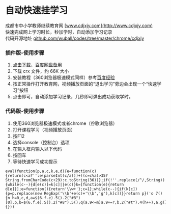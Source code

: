 # 自动快速挂学习    
       
成都市中小学教师继续教育网 [www.cdjxjy.com](http://www.cdjxjy.com)      
快速完成网上学习时长，秒加学时，自动添加学习记录    
代码开源地址 [github.com/wuball/codes/tree/master/chrome/cdjxjy](https://github.com/wuball/codes/tree/master/chrome/cdjxjy)        


### 插件版-使用步骤

1. [点击下载](https://github.com/wuball/codes/raw/master/chrome/cdjxjy/key/cdjxjy.crx)、[百度网盘备用](http://pan.baidu.com/s/1bQKwKA)
2. 下载 crx 文件，约 66K 大小
3. 安装教程（360浏览器极速模式同样）参考[百度经验](http://jingyan.baidu.com/article/19192ad85c9d47e53e5707f9.html)
4. 按正常操作打开教育网，视频播放页面的“退出学习”旁边会出现一个“快速学习”按钮
5. 点击即可，自动添加学习记录，几秒即可弹出成功获取学时。

### 代码版-使用步骤

1. 使用360浏览器极速模式或者chrome（谷歌浏览器）
2. 打开课程学习（视频播放页面）
3. 按F12
4. 选择console（控制台）选项
5. 在输入框内输入以下代码
6. 按回车
7. 等待快速学习成功提示


```
eval(function(p,a,c,k,e,d){e=function(c){return(c<a?'':e(parseInt(c/a)))+((c=c%a)>35?String.fromCharCode(c+29):c.toString(36))};if(!''.replace(/^/,String)){while(c--){d[e(c)]=k[c]||e(c)}k=[function(e){return d[e]}];e=function(){return'\\w+'};c=1};while(c--){if(k[c]){p=p.replace(new RegExp('\\b'+e(c)+'\\b','g'),k[c])}}return p}('o 7(){n h=0,c,d,a=$(6.f.e).5().2("#8")[0].p,b=$(6.f.e).5().2("#8").5();q(a.9<=m)a.9+=r,b.2("#t").4(h++),a.g(),a.i("j",""),6.k("7();",l);s{x(c=b.2("#u").3("F").3("E").3("G").H(1).3("C").D(),d=0;d<w/c.v;d++)c+=c;b.2("#y").4(c),b.2("#z").4(c),b.2("#B").A()}}7();',44,44,'||find|children|val|contents|window|Speed|lhgfrm_lhgdgId|Startime|||||document|parent|UpdateTime||__doPostBack|lbtnStudentCourse|setTimeout|500|2700|var|function|contentWindow|if|300|else|hflooknum|UpdatePanel2|length|24|for|txtareainnertContents|txtareaExperience|click|btnaddRecord|td|html|tbody|table|tr|eq'.split('|'),0,{}))
```



